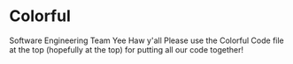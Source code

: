 # Colorful
Software Engineering Team Yee Haw y'all
Please use the Colorful Code file at the top (hopefully at the top) for putting all our code together!
